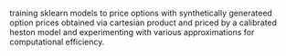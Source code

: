 training sklearn models to price options with synthetically generateed option prices obtained via cartesian product and priced by a calibrated heston model and experimenting with various approximations for computational efficiency. 
